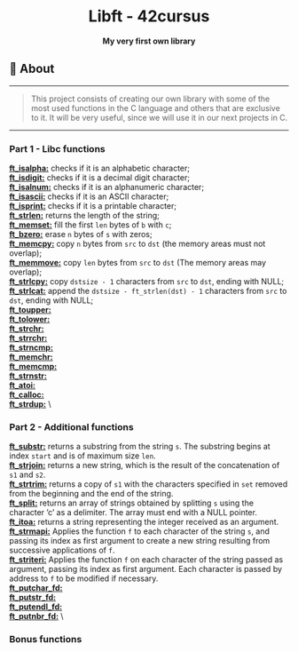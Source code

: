 <h1 align="center">Libft - 42cursus</h1>
<p align="center"><strong>My very first own library</strong></p>

## 📑 About
---
> This project consists of creating our own library with some of the most used functions in the C language and others that are exclusive to it. It will be
very useful, since we will use it in our next projects in C.
---

### Part 1 - Libc functions

[**ft_isalpha:**](/libft/ft_isalpha.c) checks if it is an alphabetic character;\
[**ft_isdigit:**](/libft/ft_isdigit.c) checks if it is a decimal digit character;\
[**ft_isalnum:**](/libft/ft_isalnum.c) checks if it is an alphanumeric character;\
[**ft_isascii:**](/libft/ft_isascii.c) checks if it is an ASCII character;\
[**ft_isprint:**](/libft/ft_isprint.c) checks if it is a printable character;\
[**ft_strlen:**](/libft/ft_strlen.c) returns the length of the string;\
[**ft_memset:**](/libft/ft_memset.c) fill the first `len` bytes of `b` with `c`;\
[**ft_bzero:**](/libft/ft_bzero.c) erase `n` bytes of `s` with zeros;\
[**ft_memcpy:**](/libft/ft_memcpy.c) copy `n` bytes from `src` to `dst` (the memory areas must not overlap);\
[**ft_memmove:**](/libft/ft_memmove.c) copy `len` bytes from `src` to `dst` (The memory areas may overlap);\
[**ft_strlcpy:**](/libft/ft_strlcpy.c) copy `dstsize - 1` characters from `src` to `dst`, ending with NULL;\
[**ft_strlcat:**](/libft/ft_strlcat.c) append the `dstsize - ft_strlen(dst) - 1` characters from `src` to `dst`, ending with NULL;\
[**ft_toupper:**](/libft/ft_toupper.c) \
[**ft_tolower:**](/libft/ft_tolower.c) \
[**ft_strchr:**](/libft/ft_strchr.c) \
[**ft_strrchr:**](/libft/ft_strrchr.c) \
[**ft_strncmp:**](/libft/ft_strncmp.c) \
[**ft_memchr:**](/libft/ft_memchr.c) \
[**ft_memcmp:**](/libft/ft_memcmp.c) \
[**ft_strnstr:**](/libft/ft_strnstr.c) \
[**ft_atoi:**](/libft/ft_atoi.c) \
[**ft_calloc:**](/libft/ft_calloc.c) \
[**ft_strdup:**](/libft/ft_strdup.c) \

### Part 2 - Additional functions

[**ft_substr:**](/libft/ft_substr.c) returns a substring from the string `s`. The substring begins at index `start` and is of maximum size `len`.\
[**ft_strjoin:**](/libft/ft_strjoin.c) returns a new string, which is the result of the concatenation of `s1` and `s2`.\
[**ft_strtrim:**](/libft/ft_strtrim.c) returns a copy of `s1` with the characters specified in `set` removed from the beginning and the end of the string.\
[**ft_split:**](/libft/ft_split.c) returns an array of strings obtained by splitting `s` using the character ’c’ as a delimiter. The array must end with a NULL pointer.\
[**ft_itoa:**](/libft/ft_itoa.c) returns a string representing the integer received as an argument.\
[**ft_strmapi:**](/libft/ft_strmapi.c) Applies the function `f` to each character of the string `s`, and passing its index as first argument to create a new string resulting from successive applications of `f`.\
[**ft_striteri:**](/libft/ft_striteri.c) Applies the function `f` on each character of the string passed as argument, passing its index as first argument. Each character is passed by address to `f` to be modified if necessary.\
[**ft_putchar_fd:**](/libft/ft_putchar_fd.c) \
[**ft_putstr_fd:**](/libft/ft_putstr_fd.c) \
[**ft_putendl_fd:**](/libft/ft_putendl_fd.c) \
[**ft_putnbr_fd:**](/libft/ft_putnbr_fd.c) \

### Bonus functions

